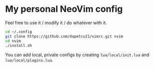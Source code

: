 # My personal NeoVim config

Feel free to use it / modify it / do whatever with it.

```sh
cd ~/.config
git clone https://github.com/dapetcu21/vimrc.git nvim
cd nvim
./install.sh
```

You can add local, private configs by creating `lua/local/init.lua` and `lua/local/plugins.lua`.
